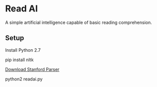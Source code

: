 # Read AI

A simple artificial intelligence capable of basic reading comprehension. 

## Setup

Install Python 2.7

pip install nltk

[Download Stanford Parser](http://nlp.stanford.edu/software/stanford-parser-full-2015-04-20.zip) 

python2 readai.py
